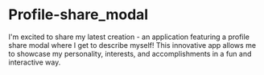 # Profile-share_modal
I'm excited to share my latest creation - an application featuring a profile share modal where I get to describe myself! This innovative app allows me to showcase my personality, interests, and accomplishments in a fun and interactive way.
